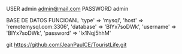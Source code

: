 USER        admin    admin@mail.com
PASSWORD    admin

BASE DE DATOS FUNCIOANL
'type' => 'mysql',
'host' => 'remotemysql.com:3306',
'database' => 'BIYx7soDWk',
'username' => 'BIYx7soDWk',
'password' => 'Ix1Nqj5hhM'

git https://github.com/JeanPaulCE/TouristLife.git
